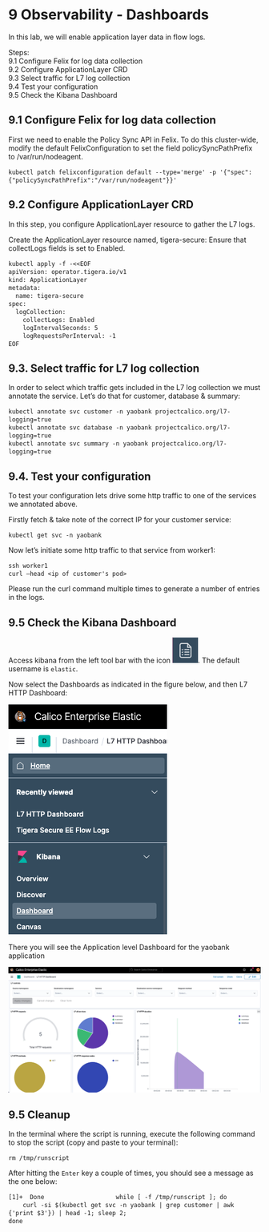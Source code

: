 # 9 Observability - Dashboards

In this lab, we will enable application layer data in flow logs.

Steps: \
9.1 Configure Felix for log data collection \
9.2 Configure ApplicationLayer CRD \
9.3 Select traffic for L7 log collection \
9.4 Test your configuration \
9.5 Check the Kibana Dashboard 


## 9.1 Configure Felix for log data collection

First we need to enable the Policy Sync API in Felix. 
To do this cluster-wide, modify the default FelixConfiguration to set the field policySyncPathPrefix to /var/run/nodeagent.

```
kubectl patch felixconfiguration default --type='merge' -p '{"spec":{"policySyncPathPrefix":"/var/run/nodeagent"}}'
```

## 9.2 Configure ApplicationLayer CRD

In this step, you configure ApplicationLayer resource to gather the L7 logs.

Create the ApplicationLayer resource named, tigera-secure: 
Ensure that collectLogs fields is set to Enabled.

```
kubectl apply -f -<<EOF
apiVersion: operator.tigera.io/v1
kind: ApplicationLayer
metadata:
  name: tigera-secure
spec:
  logCollection:
    collectLogs: Enabled
    logIntervalSeconds: 5
    logRequestsPerInterval: -1
EOF
```


## 9.3. Select traffic for L7 log collection

In order to select which traffic gets included in the L7 log collection we must annotate the service. Let’s do that for customer, database & summary: 

```
kubectl annotate svc customer -n yaobank projectcalico.org/l7-logging=true
kubectl annotate svc database -n yaobank projectcalico.org/l7-logging=true
kubectl annotate svc summary -n yaobank projectcalico.org/l7-logging=true

```

## 9.4. Test your configuration

To test your configuration lets drive some http traffic to one of the services we annotated above. 

Firstly fetch & take note of the correct IP for your customer service:

```
kubectl get svc -n yaobank
```

Now let’s initiate some http traffic to that service from worker1:

```
ssh worker1
curl –head <ip of customer's pod>
```

Please run the curl command multiple times to generate a number of entries in the logs.

## 9.5 Check the Kibana Dashboard


Access kibana from the left tool bar with the icon ![kibana](img/9.1-kib-icon.png). The default username is `elastic`.

Now select the Dashboards as indicated in the figure below, and then L7 HTTP Dashboard:

![menu](img/9.2-kib-menu.png)

There you will see the Application level Dashboard for the yaobank application

![l7dashboard](img/9.3-dnsdashboard.png)

## 9.5 Cleanup

In the terminal where the script is running, execute the following command to stop the script (copy and paste to your terminal):

```
rm /tmp/runscript
```

After hitting the `Enter` key a couple of times, you should see a message as the one below:

```
[1]+  Done                    while [ -f /tmp/runscript ]; do
    curl -si $(kubectl get svc -n yaobank | grep customer | awk {'print $3'}) | head -1; sleep 2;
done
```


